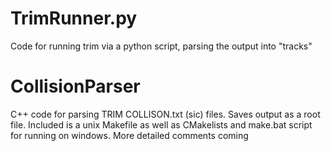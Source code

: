 # TrimRunner.py
Code for running trim via a python script, parsing the output into "tracks"

# CollisionParser
C++ code for parsing TRIM COLLISON.txt (sic) files. Saves output as a root file. Included is a unix Makefile as well as CMakelists and make.bat script for running on windows. More detailed comments coming
